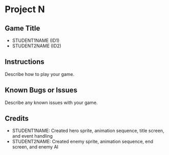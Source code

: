 # Project N
## Game Title
* STUDENT1NAME (ID1)
* STUDENT2NAME (ID2)
## Instructions
Describe how to play your game.
## Known Bugs or Issues
Describe any known issues with your game.
## Credits
* STUDENT1NAME: Created hero sprite, animation sequence, title screen, and event
handling
* STUDENT2NAME: Created enemy sprite, animation sequence, end screen, and
enemy AI